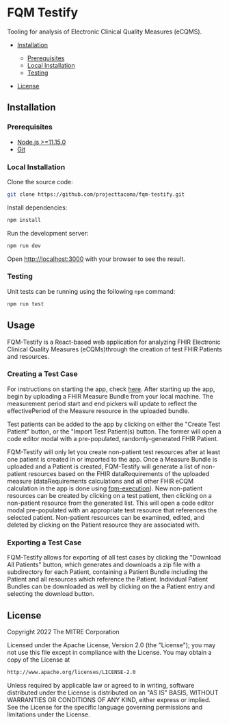# FQM Testify

Tooling for analysis of Electronic Clinical Quality Measures (eCQMS).

- [Installation](#installation)

  - [Prerequisites](#prerequisites)
  - [Local Installation](#local-installation)
  - [Testing](#testing)

- [License](#license)

## Installation

### Prerequisites

- [Node.js >=11.15.0](https://nodejs.org/en/)
- [Git](https://git-scm.com/)

### Local Installation

Clone the source code:

```bash
git clone https://github.com/projecttacoma/fqm-testify.git
```

Install dependencies:

```bash
npm install
```

Run the development server:

```bash
npm run dev
```

Open [http://localhost:3000](http://localhost:3000) with your browser to see the result.

### Testing

Unit tests can be running using the following `npm` command:

```bash
npm run test
```

## Usage

FQM-Testify is a React-based web application for analyzing FHIR Electronic Clinical Quality Measures (eCQMs)through the creation of test FHIR Patients and resources.

### Creating a Test Case

For instructions on starting the app, check [here](README.md#L20). After starting up the app, begin by uploading a FHIR Measure Bundle from your local machine. The measurement period start and end pickers will update to reflect the effectivePeriod of the Measure resource in the uploaded bundle.

Test patients can be added to the app by clicking on either the "Create Test Patient" button, or the "Import Test Patient(s) button. The former will open a code editor modal with a pre-populated, randomly-generated FHIR Patient.

FQM-Testify will only let you create non-patient test resources after at least one patient is created in or imported to the app. Once a Measure Bundle is uploaded and a Patient is created, FQM-Testify will generate a list of non-patient resources based on the FHIR dataRequirements of the uploaded measure (dataRequirements calculations and all other FHIR eCQM calculation in the app is done using [fqm-execution](https://github.com/projecttacoma/fqm-execution)). New non-patient resources can be created by clicking on a test patient, then clicking on a non-patient resource from the generated list. This will open a code editor modal pre-populated with an appropriate test resource that references the selected patient. Non-patient resources can be examined, edited, and deleted by clicking on the Patient resource they are associated with.

### Exporting a Test Case

FQM-Testify allows for exporting of all test cases by clicking the "Download All Patients" button, which generates and downloads a zip file with a subdirectory for each Patient, containing a Patient Bundle including the Patient and all resources which reference the Patient. Individual Patient Bundles can be downloaded as well by clicking on the a Patient entry and selecting the download button.

## License

Copyright 2022 The MITRE Corporation

Licensed under the Apache License, Version 2.0 (the "License"); you may not use this file except in compliance with the License. You may obtain a copy of the License at

```bash
http://www.apache.org/licenses/LICENSE-2.0
```

Unless required by applicable law or agreed to in writing, software distributed under the License is distributed on an "AS IS" BASIS, WITHOUT WARRANTIES OR CONDITIONS OF ANY KIND, either express or implied. See the License for the specific language governing permissions and limitations under the License.
